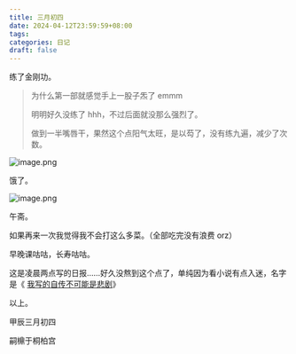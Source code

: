 ```yaml
---
title: 三月初四
date: 2024-04-12T23:59:59+08:00
tags: 
categories: 日记
draft: false
---
```

练了金刚功。

> 为什么第一部就感觉手上一股子炁了 emmm
> 
> 明明好久没练了 hhh，不过后面就没那么强烈了。
> 
> 做到一半嘴唇干，果然这个点阳气太旺，是以芶了，没有练九遍，减少了次数。

![image.png](https://cdn.jsdelivr.net/gh/luo029/blogimage@main/24%200413%200204%2004.png)

饿了。

![image.png](https://cdn.jsdelivr.net/gh/luo029/blogimage@main/24%200413%200204%2012.png)

午斋。

如果再来一次我觉得我不会打这么多菜。（全部吃完没有浪费 orz）

早晚课咕咕，长寿咕咕。

这是凌晨两点写的日报……好久没熬到这个点了，单纯因为看小说有点入迷，名字是《 [我写的自传不可能是悲剧](https://www.qidian.com/book/1031835147/)》

以上。

甲辰三月初四

嗣檙于桐柏宫